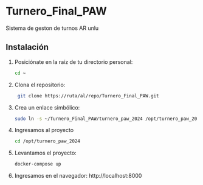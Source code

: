 # Turnero_Final_PAW
Sistema de geston de turnos AR unlu

## Instalación

1. Posiciónate en la raíz de tu directorio personal:
   ```bash
   cd ~

2. Clona el repositorio:
   ```bash
    git clone https://ruta/al/repo/Turnero_Final_PAW.git
3. Crea un enlace simbólico:
   ```bash
   sudo ln -s ~/Turnero_Final_PAW/turnero_paw_2024 /opt/turnero_paw_2024
4. Ingresamos al proyecto
   ```bash
   cd /opt/turnero_paw_2024
5. Levantamos el proyecto:
   ```bash
   docker-compose up
6. Ingresamos en el navegador:
   http://localhost:8000



